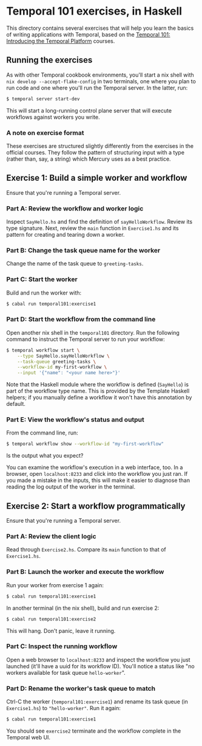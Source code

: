 # Temporal 101 exercises, in Haskell

This directory contains several exercises that will help you learn the
basics of writing applications with Temporal, based on the [Temporal
101: Introducing the Temporal
Platform](https://learn.temporal.io/courses/temporal_101/) courses.

## Running the exercises

As with other Temporal cookbook environments, you'll start a nix shell
with `nix develop --accept-flake-config` in two terminals, one where you
plan to run code and one where you'll run the Temporal server. In the
latter, run:

```bash
$ temporal server start-dev
```

This will start a long-running control plane server that will execute
workflows against workers you write.

### A note on exercise format

These exercises are structured slightly differently from the exercises
in the official courses. They follow the pattern of structuring input
with a type (rather than, say, a string) which Mercury uses as a best
practice.

## Exercise 1: Build a simple worker and workflow

Ensure that you're running a Temporal server.

### Part A: Review the workflow and worker logic

Inspect `SayHello.hs` and find the definition of `sayHelloWorkflow`.
Review its type signature. Next, review the `main` function in
`Exercise1.hs` and its pattern for creating and tearing down a worker.

### Part B: Change the task queue name for the worker

Change the name of the task queue to `greeting-tasks`.

### Part C: Start the worker

Build and run the worker with:

```bash
$ cabal run temporal101:exercise1
```

### Part D: Start the workflow from the command line

Open another nix shell in the `temporal101` directory. Run the following
command to instruct the Temporal server to run your workflow:

```bash
$ temporal workflow start \
    --type SayHello.sayHelloWorkflow \
    --task-queue greeting-tasks \
    --workflow-id my-first-workflow \
    --input '{"name": "<your name here>"}'
```

Note that the Haskell module where the workflow is defined (`SayHello`)
is part of the workflow type name. This is provided by the Template
Haskell helpers; if you manually define a workflow it won't have this
annotation by default.

### Part E: View the workflow's status and output

From the command line, run:

```bash
$ temporal workflow show --workflow-id "my-first-workflow"
```

Is the output what you expect?

You can examine the workflow's execution in a web interface, too. In a
browser, open `localhost:8233` and click into the workflow you just ran.
If you made a mistake in the inputs, this will make it easier to
diagnose than reading the log output of the worker in the terminal.

## Exercise 2: Start a workflow programmatically

Ensure that you're running a Temporal server.

### Part A: Review the client logic

Read through `Exercise2.hs`. Compare its `main` function to that of
`Exercise1.hs`.

### Part B: Launch the worker and execute the workflow

Run your worker from exercise 1 again:

```bash
$ cabal run temporal101:exercise1
```

In another terminal (in the nix shell), build and run exercise 2:

```bash
$ cabal run temporal101:exercise2
```

This will hang. Don't panic, leave it running.

### Part C: Inspect the running workflow

Open a web browser to `localhost:8233` and inspect the workflow you just
launched (it'll have a uuid for its workflow ID). You'll notice a status
like "no workers available for task queue `hello-worker`".

### Part D: Rename the worker's task queue to match

Ctrl-C the worker (`temporal101:exercise1`) and rename its task queue
(in `Exercise1.hs`) to `"hello-worker"`. Run it again:

```bash
$ cabal run temporal101:exercise1
```

You should see `exercise2` terminate and the workflow complete in the
Temporal web UI.
